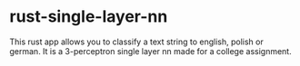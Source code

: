 # rust-single-layer-nn

This rust app allows you to classify a text string to english, polish or german. It is a 3-perceptron single layer nn made for a college assignment.
